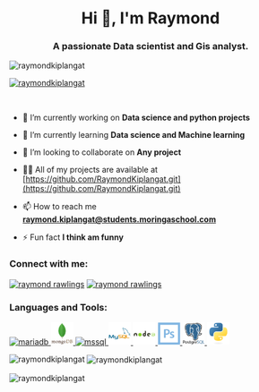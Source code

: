 <h1 align="center">Hi 👋, I'm Raymond</h1>
<h3 align="center">A passionate Data scientist and Gis analyst.</h3>

<p align="left"> <img src="https://komarev.com/ghpvc/?username=raymondkiplangat&label=Profile%20views&color=0e75b6&style=flat" alt="raymondkiplangat" /> </p>

<p align="left"> <a href="https://github.com/ryo-ma/github-profile-trophy"><img src="https://github-profile-trophy.vercel.app/?username=raymondkiplangat" alt="raymondkiplangat" /></a> </p>

<p align="left"> <a href="https://twitter.com/" target="blank"><img src="https://img.shields.io/twitter/follow/?logo=twitter&style=for-the-badge" alt="" /></a> </p>

- 🔭 I’m currently working on **Data science and python projects**

- 🌱 I’m currently learning **Data science and Machine learning**

- 👯 I’m looking to collaborate on **Any project**

- 👨‍💻 All of my projects are available at [https://github.com/RaymondKiplangat.git](https://github.com/RaymondKiplangat.git)

- 📫 How to reach me **raymond.kiplangat@students.moringaschool.com**

- ⚡ Fun fact **I think am funny**

<h3 align="left">Connect with me:</h3>
<p align="left">
<a href="https://fb.com/raymond rawlings" target="blank"><img align="center" src="https://raw.githubusercontent.com/rahuldkjain/github-profile-readme-generator/neutral-icons/src/images/icons/Social/facebook.svg" alt="raymond rawlings" height="30" width="40" /></a>
<a href="https://instagram.com/raymond rawlings" target="blank"><img align="center" src="https://raw.githubusercontent.com/rahuldkjain/github-profile-readme-generator/neutral-icons/src/images/icons/Social/instagram.svg" alt="raymond rawlings" height="30" width="40" /></a>
</p>

<h3 align="left">Languages and Tools:</h3>
<p align="left"> <a href="https://mariadb.org/" target="_blank"> <img src="https://www.vectorlogo.zone/logos/mariadb/mariadb-icon.svg" alt="mariadb" width="40" height="40"/> </a> <a href="https://www.mongodb.com/" target="_blank"> <img src="https://raw.githubusercontent.com/devicons/devicon/master/icons/mongodb/mongodb-original-wordmark.svg" alt="mongodb" width="40" height="40"/> </a> <a href="https://www.microsoft.com/en-us/sql-server" target="_blank"> <img src="https://cdn.worldvectorlogo.com/logos/microsoft-sql-server.svg" alt="mssql" width="40" height="40"/> </a> <a href="https://www.mysql.com/" target="_blank"> <img src="https://raw.githubusercontent.com/devicons/devicon/master/icons/mysql/mysql-original-wordmark.svg" alt="mysql" width="40" height="40"/> </a> <a href="https://nodejs.org" target="_blank"> <img src="https://raw.githubusercontent.com/devicons/devicon/master/icons/nodejs/nodejs-original-wordmark.svg" alt="nodejs" width="40" height="40"/> </a> <a href="https://www.photoshop.com/en" target="_blank"> <img src="https://raw.githubusercontent.com/devicons/devicon/master/icons/photoshop/photoshop-line.svg" alt="photoshop" width="40" height="40"/> </a> <a href="https://www.postgresql.org" target="_blank"> <img src="https://raw.githubusercontent.com/devicons/devicon/master/icons/postgresql/postgresql-original-wordmark.svg" alt="postgresql" width="40" height="40"/> </a> <a href="https://www.python.org" target="_blank"> <img src="https://raw.githubusercontent.com/devicons/devicon/master/icons/python/python-original.svg" alt="python" width="40" height="40"/> </a> </p>

<p><img align="left" src="https://github-readme-stats.vercel.app/api/top-langs?username=raymondkiplangat&show_icons=true&locale=en&layout=compact" alt="raymondkiplangat" /></p>

<p>&nbsp;<img align="center" src="https://github-readme-stats.vercel.app/api?username=raymondkiplangat&show_icons=true&locale=en" alt="raymondkiplangat" /></p>

<p><img align="center" src="https://github-readme-streak-stats.herokuapp.com/?user=raymondkiplangat&" alt="raymondkiplangat" /></p>
